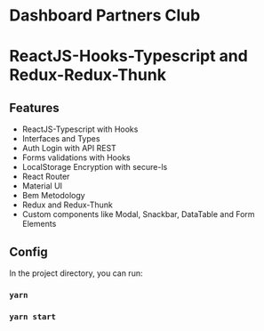 # Dashboard Partners Club
# ReactJS-Hooks-Typescript and Redux-Redux-Thunk  

## Features

- ReactJS-Typescript with Hooks
- Interfaces and Types
- Auth Login with API REST
- Forms validations with Hooks
- LocalStorage Encryption with secure-ls
- React Router
- Material UI
- Bem Metodology
- Redux and Redux-Thunk
- Custom components like Modal, Snackbar, DataTable and Form Elements


## Config

In the project directory, you can run:
### `yarn `
### `yarn start`
